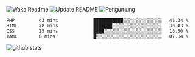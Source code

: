 ![Waka Readme](https://github.com/mzaini30/mzaini30/workflows/Waka%20Readme/badge.svg)
![Update README](https://github.com/mzaini30/mzaini30/workflows/Update%20README/badge.svg)
![Pengunjung](https://visitor-badge.laobi.icu/badge?page_id=mzaini30.mzaini30)

<!--START_SECTION:waka-->
```text
PHP         43 mins             ███████████░░░░░░░░░░░░░░   46.34 % 
HTML        28 mins             ███████░░░░░░░░░░░░░░░░░░   30.03 % 
CSS         15 mins             ████░░░░░░░░░░░░░░░░░░░░░   16.50 % 
YAML        6 mins              █░░░░░░░░░░░░░░░░░░░░░░░░   07.14 %
```
<!--END_SECTION:waka-->

![github stats](https://github-readme-stats.vercel.app/api?username=mzaini30)

<!--START_SECTION:activity-->
<!--END_SECTION:activity-->
